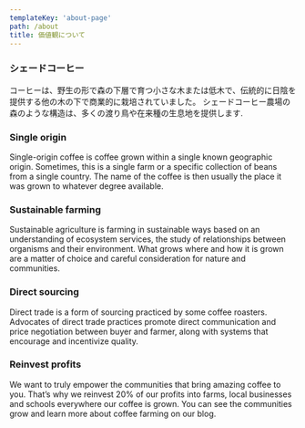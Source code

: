 ```yaml
---
templateKey: 'about-page'
path: /about
title: 価値観について
---
```

### シェードコーヒー
コーヒーは、野生の形で森の下層で育つ小さな木または低木で、伝統的に日陰を提供する他の木の下で商業的に栽培されていました。
シェードコーヒー農場の森のような構造は、多くの渡り鳥や在来種の生息地を提供します.

### Single origin
Single-origin coffee is coffee grown within a single known geographic origin. Sometimes, this is a single farm or a specific collection of beans from a single country. The name of the coffee is then usually the place it was grown to whatever degree available.

### Sustainable farming
Sustainable agriculture is farming in sustainable ways based on an understanding of ecosystem services, the study of relationships between organisms and their environment. What grows where and how it is grown are a matter of choice and careful consideration for nature and communities.

### Direct sourcing
Direct trade is a form of sourcing practiced by some coffee roasters. Advocates of direct trade practices promote direct communication and price negotiation between buyer and farmer, along with systems that encourage and incentivize quality.

### Reinvest profits
We want to truly empower the communities that bring amazing coffee to you. That’s why we reinvest 20% of our profits into farms, local businesses and schools everywhere our coffee is grown. You can see the communities grow and learn more about coffee farming on our blog.
